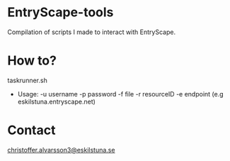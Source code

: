 # EntryScape-tools
Compilation of scripts I made to interact with EntryScape.


# How to?
taskrunner.sh
- Usage: -u username -p password -f file -r resourceID -e endpoint (e.g eskilstuna.entryscape.net)





# Contact
christoffer.alvarsson3@eskilstuna.se
